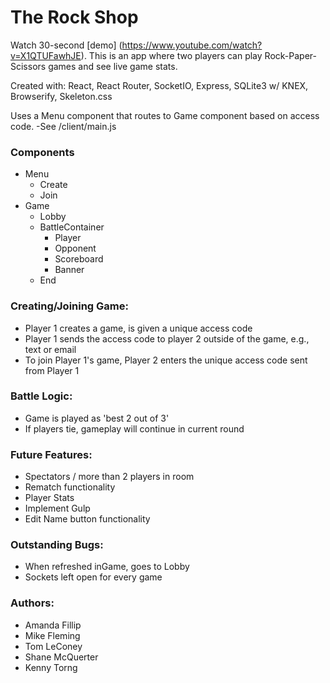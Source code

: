 # The Rock Shop

Watch 30-second [demo] (https://www.youtube.com/watch?v=X1QTUFawhJE).
This is an app where two players can play Rock-Paper-Scissors games and see live game stats.

Created with: React, React Router, SocketIO, Express, SQLite3 w/ KNEX, Browserify, Skeleton.css


Uses a Menu component that routes to Game component based on access code.
-See /client/main.js

### Components
  * Menu
  	* Create
  	* Join
  * Game
    * Lobby
    * BattleContainer
      * Player
      * Opponent
      * Scoreboard
      * Banner
    * End

### Creating/Joining Game:
 * Player 1 creates a game, is given a unique access code
 * Player 1 sends the access code to player 2 outside of the game, e.g., text or email
 * To join Player 1's game, Player 2 enters the unique access code sent from Player 1


### Battle Logic:
 * Game is played as 'best 2 out of 3'
 * If players tie, gameplay will continue in current round


### Future Features:
 * Spectators / more than 2 players in room
 * Rematch functionality
 * Player Stats
 * Implement Gulp
 * Edit Name button functionality


### Outstanding Bugs:
 * When refreshed inGame, goes to Lobby
 * Sockets left open for every game
 


### Authors: 
  * Amanda Fillip
  * Mike Fleming
  * Tom LeConey
  * Shane McQuerter
  * Kenny Torng
